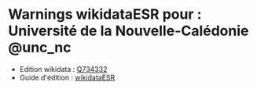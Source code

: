 Warnings wikidataESR pour : Université de la Nouvelle-Calédonie @unc_nc
================

- Edition wikidata : [Q734332](https://www.wikidata.org/wiki/Q734332)
- Guide d'édition : [wikidataESR](https://github.com/cpesr/wikidataESR/)

